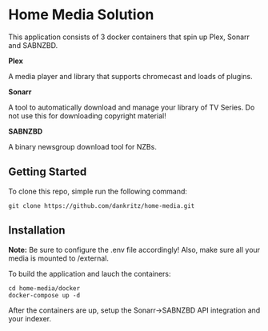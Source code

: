 # Home Media Solution

This application consists of 3 docker containers that spin up Plex, Sonarr and SABNZBD.

**Plex**

A media player and library that supports chromecast and loads of plugins.

**Sonarr**

A tool to automatically download and manage your library of TV Series. Do not use this for downloading copyright material!

**SABNZBD**

A binary newsgroup download tool for NZBs.

## Getting Started

To clone this repo, simple run the following command:

```
git clone https://github.com/dankritz/home-media.git
```

## Installation

**Note:** Be sure to configure the .env file accordingly! Also, make sure all your media is mounted to /external.

To build the application and lauch the containers:

```
cd home-media/docker
docker-compose up -d
```

After the containers are up, setup the Sonarr->SABNZBD API integration and your indexer.
